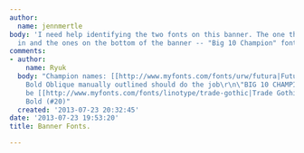 ```yaml
---
author:
  name: jennmertle
body: 'I need help identifying the two fonts on this banner. The one their names are
  in and the ones on the bottom of the banner -- "Big 10 Champion" font. '
comments:
- author:
    name: Ryuk
  body: "Champion names: [[http://www.myfonts.com/fonts/urw/futura|Futura]] Extra
    Bold Oblique manually outlined should do the job\r\n\"BIG 10 CHAMPION\": could
    be [[http://www.myfonts.com/fonts/linotype/trade-gothic|Trade Gothic]] Condensed
    Bold (#20)"
  created: '2013-07-23 20:32:45'
date: '2013-07-23 19:53:20'
title: Banner Fonts.

---
```

